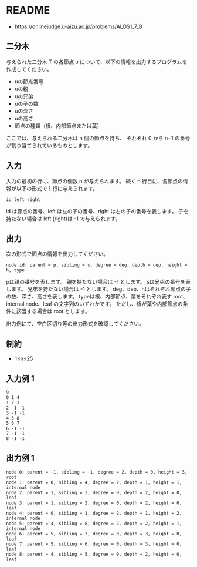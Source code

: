 # README
- <https://onlinejudge.u-aizu.ac.jp/problems/ALDS1_7_B>
## 二分木
与えられた二分木 T の各節点 u について、以下の情報を出力するプログラムを作成してください。

- uの節点番号
- uの親
- uの兄弟
- uの子の数
- uの深さ
- uの高さ
- 節点の種類（根、内部節点または葉）

ここでは、与えられる二分木は n 個の節点を持ち、
それぞれ 0 から n−1 の番号が割り当てられているものとします。
## 入力
入力の最初の行に、節点の個数 n が与えられます。
続く n 行目に、各節点の情報が以下の形式で１行に与えられます。

```
id left right
```

id は節点の番号、left は左の子の番号、right は右の子の番号を表します。
子を持たない場合は left (right)は -1 で与えられます。
## 出力
次の形式で節点の情報を出力してください。

```
node id: parent = p, sibling = s, degree = deg, depth = dep, height = h, type
```

pは親の番号を表します。
親を持たない場合は -1 とします。
sは兄弟の番号を表します。
兄弟を持たない場合は -1 とします。
deg、dep、hはそれぞれ節点の子の数、深さ、高さを表します。
typeは根、内部節点、葉をそれぞれ表す root、internal node、leaf の文字列のいずれかです。
ただし、根が葉や内部節点の条件に該当する場合は root とします。

出力例にて、空白区切り等の出力形式を確認してください。
## 制約
- 1≤n≤25

## 入力例 1
```
9
0 1 4
1 2 3
2 -1 -1
3 -1 -1
4 5 8
5 6 7
6 -1 -1
7 -1 -1
8 -1 -1
```
## 出力例 1
```
node 0: parent = -1, sibling = -1, degree = 2, depth = 0, height = 3, root
node 1: parent = 0, sibling = 4, degree = 2, depth = 1, height = 1, internal node
node 2: parent = 1, sibling = 3, degree = 0, depth = 2, height = 0, leaf
node 3: parent = 1, sibling = 2, degree = 0, depth = 2, height = 0, leaf
node 4: parent = 0, sibling = 1, degree = 2, depth = 1, height = 2, internal node
node 5: parent = 4, sibling = 8, degree = 2, depth = 2, height = 1, internal node
node 6: parent = 5, sibling = 7, degree = 0, depth = 3, height = 0, leaf
node 7: parent = 5, sibling = 6, degree = 0, depth = 3, height = 0, leaf
node 8: parent = 4, sibling = 5, degree = 0, depth = 2, height = 0, leaf
```
